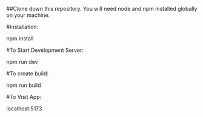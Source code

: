 ##Clone down this repository. You will need node and npm installed globally on your machine.

#Installation:

npm install


#To Start Development Server:

npm run dev

#To create build:

npm run build

#To Visit App:

localhost:5173